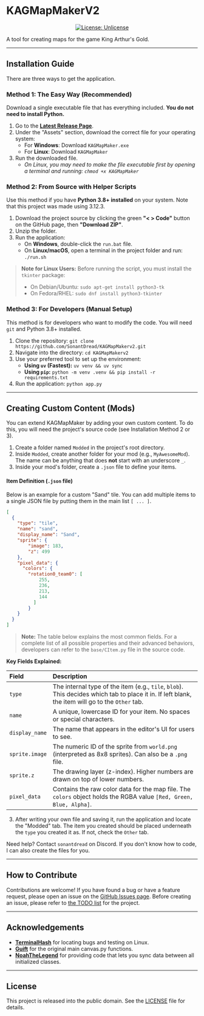 # KAGMapMakerV2

<p align="center">
  <a href="http://unlicense.org/">
    <img alt="License: Unlicense" src="https://img.shields.io/badge/license-Unlicense-blue.svg">
  </a>
</p>

A tool for creating maps for the game King Arthur's Gold.

---

## Installation Guide

There are three ways to get the application.

### Method 1: The Easy Way (Recommended)

Download a single executable file that has everything included. **You do not need to install Python.**

1.  Go to the **[Latest Release Page](https://github.com/SonantDread/KAGMapMakerv2/releases/latest)**.
2.  Under the "Assets" section, download the correct file for your operating system:
    *   For **Windows**: Download `KAGMapMaker.exe`
    *   For **Linux**: Download `KAGMapMaker`
3.  Run the downloaded file.
    *   *On Linux, you may need to make the file executable first by opening a terminal and running: `chmod +x KAGMapMaker`*

### Method 2: From Source with Helper Scripts

Use this method if you have **Python 3.8+ installed** on your system. Note that this project was made using 3.12.3.

1.  Download the project source by clicking the green **"< > Code"** button on the GitHub page, then **"Download ZIP"**.
2.  Unzip the folder.
3.  Run the application:
    *   On **Windows**, double-click the `run.bat` file.
    *   On **Linux/macOS**, open a terminal in the project folder and run: `./run.sh`

> **Note for Linux Users:** Before running the script, you must install the `tkinter` package:
> *   On Debian/Ubuntu: `sudo apt-get install python3-tk`
> *   On Fedora/RHEL: `sudo dnf install python3-tkinter`

### Method 3: For Developers (Manual Setup)

This method is for developers who want to modify the code. You will need `git` and Python 3.8+ installed.

1.  Clone the repository: `git clone https://github.com/SonantDread/KAGMapMakerv2.git`
2.  Navigate into the directory: `cd KAGMapMakerv2`
3.  Use your preferred tool to set up the environment:
    *   **Using `uv` (Fastest):** `uv venv && uv sync`
    *   **Using `pip`:** `python -m venv .venv && pip install -r requirements.txt`
4.  Run the application: `python app.py`

---

## Creating Custom Content (Mods)

You can extend KAGMapMaker by adding your own custom content. To do this, you will need the project's source code (see Installation Method 2 or 3).

1.  Create a folder named `Modded` in the project's root directory.
2.  Inside `Modded`, create another folder for your mod (e.g., `MyAwesomeMod`). The name can be anything that does **not** start with an underscore `_`.
3.  Inside your mod's folder, create a `.json` file to define your items.

#### Item Definition (`.json` file)

Below is an example for a custom "Sand" tile. You can add multiple items to a single JSON file by putting them in the main list `[ ... ]`.

```json
[
  {
    "type": "tile",
    "name": "sand",
    "display_name": "Sand",
    "sprite": {
        "image": 183,
        "z": 499
    },
    "pixel_data": {
      "colors": {
        "rotation0_team0": [
            255,
            236,
            213,
            144
          ]
        }
    }
  }
]
```

> **Note:** The table below explains the most common fields. For a complete list of all possible properties and their advanced behaviors, developers can refer to the `base/CItem.py` file in the source code.

**Key Fields Explained:**

| Field | Description |
| :--- | :--- |
| `type` | The internal type of the item (e.g., `tile`, `blob`). This decides which tab to place it in. If left blank, the item will go to the `Other` tab. |
| `name` | A unique, lowercase ID for your item. No spaces or special characters. |
| `display_name` | The name that appears in the editor's UI for users to see. |
| `sprite.image` | The numeric ID of the sprite from `world.png` (interpreted as 8x8 sprites). Can also be a `.png` file. |
| `sprite.z` | The drawing layer (z-index). Higher numbers are drawn on top of lower numbers. |
| `pixel_data` | Contains the raw color data for the map file. The `colors` object holds the RGBA value `[Red, Green, Blue, Alpha]`. |

3. After writing your own file and saving it, run the application and locate the "Modded" tab. The item you created should be placed underneath the `type` you created it as. If not, check the `Other` tab.

Need help? Contact `sonantdread` on Discord. If you don't know how to code, I can also create the files for you.

---
## How to Contribute

Contributions are welcome! If you have found a bug or have a feature request, please open an issue on the [GitHub Issues page](https://github.com/SonantDread/KAGMapMakerv2/issues). Before creating an issue, please refer to [the TODO list](https://github.com/users/SonantDread/projects/3/views/1) for the project.

---

## Acknowledgements

*   **[TerminalHash](https://github.com/TerminalHash)** for locating bugs and testing on Linux.
*   **[Guift](https://github.com/Kuift)** for the original main canvas.py functions.
*   **[NoahTheLegend](https://github.com/NoahTheLegend)** for providing code that lets you sync data between all initialized classes.

---

## License

This project is released into the public domain. See the [LICENSE](LICENSE) file for details.